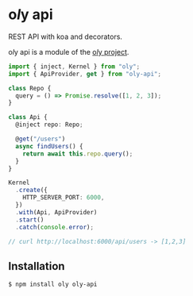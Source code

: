 # o*l*y api

REST API with koa and decorators.

o*l*y api is a module of the [o*l*y project](https://nolyme.github.io/oly).

```ts
import { inject, Kernel } from "oly";
import { ApiProvider, get } from "oly-api";

class Repo {
  query = () => Promise.resolve([1, 2, 3]);
}

class Api {
  @inject repo: Repo;

  @get("/users")
  async findUsers() {
    return await this.repo.query();
  }
}

Kernel
  .create({
    HTTP_SERVER_PORT: 6000,
  })
  .with(Api, ApiProvider)
  .start()
  .catch(console.error);

// curl http://localhost:6000/api/users -> [1,2,3]
```

## Installation

```bash
$ npm install oly oly-api
```
